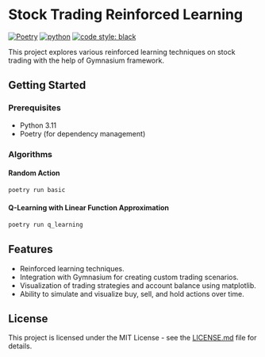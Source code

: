 # Stock Trading Reinforced Learning

[![Poetry](https://img.shields.io/endpoint?url=https://python-poetry.org/badge/v0.json)](https://python-poetry.org/)
[![python](https://img.shields.io/badge/python-3.11-3776AB?logo=python)](https://www.python.org/downloads/release/python-3110/)
[![code style: black](https://img.shields.io/badge/code%20style-black-000000.svg)](https://github.com/psf/black)

This project explores various reinforced learning techniques on stock trading with the help of Gymnasium framework.

## Getting Started

### Prerequisites

- Python 3.11
- Poetry (for dependency management)

### Algorithms

#### Random Action

```bash
poetry run basic
```

#### Q-Learning with Linear Function Approximation

```bash
poetry run q_learning
```

## Features

- Reinforced learning techniques.
- Integration with Gymnasium for creating custom trading scenarios.
- Visualization of trading strategies and account balance using matplotlib.
- Ability to simulate and visualize buy, sell, and hold actions over time.

## License

This project is licensed under the MIT License - see the [LICENSE.md](LICENSE.md) file for details.
